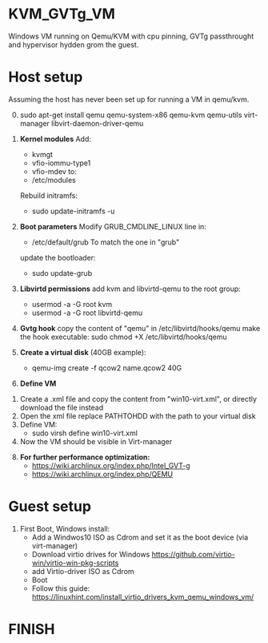 # KVM_GVTg_VM
Windows VM running on Qemu/KVM with cpu pinning, GVTg passthrought and hypervisor hydden grom the guest.

# Host setup
Assuming the host has never been set up for running a VM in qemu/kvm.

0) sudo apt-get install qemu qemu-system-x86 qemu-kvm qemu-utils virt-manager libvirt-daemon-driver-qemu

1) **Kernel modules**
    Add:
    -   kvmgt
    -   vfio-iommu-type1
    -   vfio-mdev
    to:
    -   /etc/modules

    Rebuild initramfs: 
    -   sudo update-initramfs -u

2) **Boot parameters**
    Modify GRUB_CMDLINE_LINUX line in:
    -   /etc/default/grub
    To match the one in "grub"

    update the bootloader: 
    -   sudo update-grub

3) **Libvirtd permissions**
    add kvm and libvirtd-qemu to the root group:
    -   usermod -a -G root kvm
    -   usermod -a -G root libvirtd-qemu

4) **Gvtg hook**
    copy the content of "qemu" in /etc/libvirtd/hooks/qemu
    make the hook executable: sudo chmod +X /etc/libvirtd/hooks/qemu

6) **Create a virtual disk** 
    (40GB example):
    -   qemu-img create -f qcow2 name.qcow2 40G

7) **Define VM**
1.  Create a .xml file and copy the content from "win10-virt.xml", or directly download the file instead
2.  Open the xml file replace PATHTOHDD with the path to your virtual disk
3.  Define VM:  
    -   sudo virsh define win10-virt.xml
4.  Now the VM should be visible in Virt-manager

8) **For further performance optimization:**
    -   https://wiki.archlinux.org/index.php/Intel_GVT-g
    -   https://wiki.archlinux.org/index.php/QEMU
# Guest setup

1) First Boot, Windows install:
    -   Add a Windwos10 ISO as Cdrom and set it as the boot device (via virt-manager) 
    -   Download virtio drives for Windows https://github.com/virtio-win/virtio-win-pkg-scripts
    -   add Virtio-driver ISO as Cdrom
    -   Boot
    -   Follow this guide: https://linuxhint.com/install_virtio_drivers_kvm_qemu_windows_vm/

#   FINISH